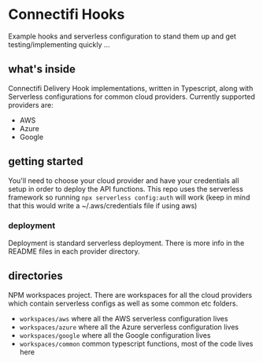 # Connectifi Hooks

Example hooks and serverless configuration to stand them up and get testing/implementing quickly ...

## what's inside

Connectifi Delivery Hook implementations, written in Typescript, along with Serverless configurations for common cloud providers.  Currently supported providers are:
 - AWS
 - Azure
 - Google

## getting started

You'll need to choose your cloud provider and have your credentials all setup in order to deploy the API functions.  This repo uses the serverless framework so running `npx serverless config:auth` will work (keep in mind that this would write a ~/.aws/credentials file if using aws)

### deployment

Deployment is standard serverless deployment.  There is more info in the README files in each provider directory.

## directories

NPM workspaces project.  There are workspaces for all the cloud providers which contain serverless configs as well as some common etc folders.

- `workspaces/aws` where all the AWS serverless configuration lives
- `workspaces/azure` where all the Azure serverless configuration lives
- `workspaces/google` where all the Google configuration lives
- `workspaces/common` common typescript functions, most of the code lives here
